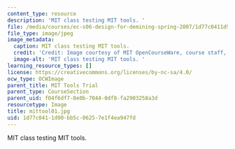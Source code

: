 ```yaml
---
content_type: resource
description: 'MIT class testing MIT tools. '
file: /media/courses/ec-s06-design-for-demining-spring-2007/1d77c0411d90bb5c06257e1f4ea947fd_mittool01.jpg
file_type: image/jpeg
image_metadata:
  caption: MIT class testing MIT tools.
  credit: 'Credit: Image courtesy of MIT OpenCourseWare, course staff, and students.'
  image-alt: 'MIT class testing MIT tools. '
learning_resource_types: []
license: https://creativecommons.org/licenses/by-nc-sa/4.0/
ocw_type: OCWImage
parent_title: MIT Tools Trial
parent_type: CourseSection
parent_uid: f04f6df7-0e0b-7044-0df8-fa2903258a3d
resourcetype: Image
title: mittool01.jpg
uid: 1d77c041-1d90-bb5c-0625-7e1f4ea947fd
---
```

MIT class testing MIT tools. 